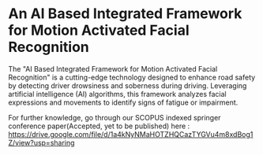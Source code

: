 # An AI Based Integrated Framework for Motion Activated Facial Recognition
The "AI Based Integrated Framework for Motion Activated Facial Recognition" is a cutting-edge technology designed to enhance road safety by detecting driver drowsiness and soberness during driving. Leveraging artificial intelligence (AI) algorithms, this framework analyzes facial expressions and movements to identify signs of fatigue or impairment.

For further knowledge, go through our SCOPUS indexed springer conference paper(Accepted, yet to be published) here : https://drive.google.com/file/d/1a4kNyNMaHOTZHQCazTYGVu4m8xdBog1Z/view?usp=sharing
